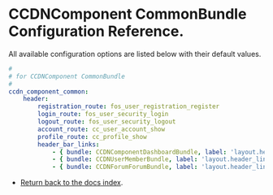 CCDNComponent CommonBundle Configuration Reference.
===================================================

All available configuration options are listed below with their default values.

``` yml
#
# for CCDNComponent CommonBundle
#
ccdn_component_common:
    header:
        registration_route: fos_user_registration_register
        login_route: fos_user_security_login
        logout_route: fos_user_security_logout
        account_route: cc_user_account_show
        profile_route: cc_profile_show
        header_bar_links:
            - { bundle: CCDNComponentDashboardBundle, label: 'layout.header_links.dashboard', route: 'cc_dashboard_index' }
            - { bundle: CCDNUserMemberBundle, label: 'layout.header_links.members', route: 'cc_members_index'}
            - { bundle: CCDNForumForumBundle, label: 'layout.header_links.forum', route: cc_forum_index }

```

- [Return back to the docs index](index.md).
